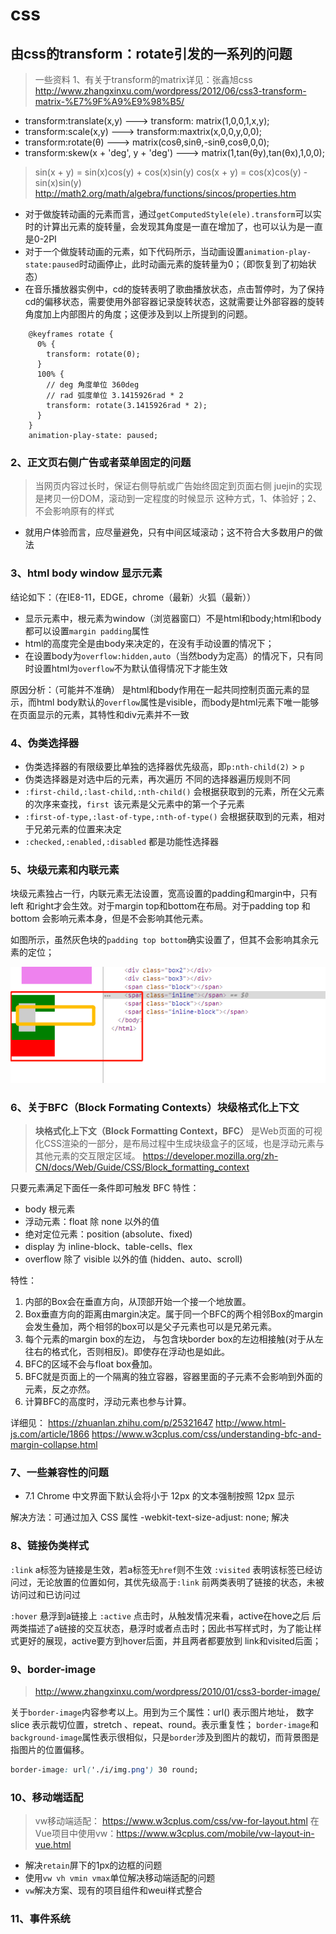 # css
## 由css的transform：rotate引发的一系列的问题
> 一些资料
1、有关于transform的matrix详见：张鑫旭css
http://www.zhangxinxu.com/wordpress/2012/06/css3-transform-matrix-%E7%9F%A9%E9%98%B5/
* transform:translate(x,y)  ---> transform: matrix(1,0,0,1,x,y);
* transform:scale(x,y) ---> transform:maxtrix(x,0,0,y,0,0);
* transform:rotate(θ) ---> matrix(cosθ,sinθ,-sinθ,cosθ,0,0);
* transform:skew(x + 'deg', y + 'deg') ---> matrix(1,tan(θy),tan(θx),1,0,0);

> sin(x + y) = sin(x)cos(y) + cos(x)sin(y)
cos(x + y) = cos(x)cos(y) -sin(x)sin(y)
http://math2.org/math/algebra/functions/sincos/properties.htm


* 对于做旋转动画的元素而言，通过`getComputedStyle(ele).transform`可以实时的计算出元素的旋转量，会发现其角度是一直在增加了，也可以认为是一直是0-2PI
* 对于一个做旋转动画的元素，如下代码所示，当动画设置`animation-play-state:paused`时动画停止，此时动画元素的旋转量为0；（即恢复到了初始状态）
* 在音乐播放器实例中，cd的旋转表明了歌曲播放状态，点击暂停时，为了保持cd的偏移状态，需要使用外部容器记录旋转状态，这就需要让外部容器的旋转角度加上内部图片的角度；这便涉及到以上所提到的问题。
```
    @keyframes rotate {
      0% {
        transform: rotate(0);
      }
      100% {
        // deg 角度单位 360deg
        // rad 弧度单位 3.1415926rad * 2
        transform: rotate(3.1415926rad * 2);
      }
    }
    animation-play-state: paused;
```

### 2、正文页右侧广告或者菜单固定的问题
> 当网页内容过长时，保证右侧导航或广告始终固定到页面右侧
> juejin的实现是拷贝一份DOM，滚动到一定程度的时候显示
> 这种方式，1、体验好；2、不会影响原有的样式

* 就用户体验而言，应尽量避免，只有中间区域滚动；这不符合大多数用户的做法

### 3、html body window 显示元素
结论如下：（在IE8-11，EDGE，chrome（最新）火狐（最新））
* 显示元素中，根元素为window（浏览器窗口）不是html和body;html和body都可以设置`margin padding`属性
* html的高度完全是由body来决定的，在没有手动设置的情况下；
* 在设置body为`overflow:hidden,auto`（当然body为定高）的情况下，只有同时设置html为`overflow`不为默认值得情况下才能生效

原因分析：（可能并不准确）
是html和body作用在一起共同控制页面元素的显示，而html body默认的`overflow`属性是visible，而body是html元素下唯一能够在页面显示的元素，其特性和div元素并不一致


### 4、伪类选择器

* 伪类选择器的有限级要比单独的选择器优先级高，即`p:nth-child(2)` > `p`
* 伪类选择器是对选中后的元素，再次遍历 不同的选择器遍历规则不同
* `:first-child,:last-child,:nth-child()` 会根据获取到的元素，所在父元素的次序来查找，`first `该元素是父元素中的第一个子元素
* `:first-of-type,:last-of-type,:nth-of-type()` 会根据获取到的元素，相对于兄弟元素的位置来决定
* `:checked,:enabled,:disabled` 都是功能性选择器


### 5、块级元素和内联元素
块级元素独占一行，内联元素无法设置，宽高设置的padding和margin中，只有left 和right才会生效。对于margin top和bottom在布局。对于padding top 和bottom 会影响元素本身，但是不会影响其他元素。

如图所示，虽然灰色块的`padding top bottom`确实设置了，但其不会影响其余元素的定位；

![bfc实例](./imgs/bfc.png)

### 6、关于BFC（Block Formating Contexts）块级格式化上下文
> **块格式化上下文（Block Formatting Context，BFC）** 是Web页面的可视化CSS渲染的一部分，是布局过程中生成块级盒子的区域，也是浮动元素与其他元素的交互限定区域。
https://developer.mozilla.org/zh-CN/docs/Web/Guide/CSS/Block_formatting_context



只要元素满足下面任一条件即可触发 BFC 特性：
*	body 根元素
*	浮动元素：float 除 none 以外的值
*	绝对定位元素：position (absolute、fixed)
*	display 为 inline-block、table-cells、flex
*	overflow 除了 visible 以外的值 (hidden、auto、scroll)

特性：
1.  内部的Box会在垂直方向，从顶部开始一个接一个地放置。
2.  Box垂直方向的距离由margin决定。属于同一个BFC的两个相邻Box的margin会发生叠加，两个相邻的box可以是父子元素也可以是兄弟元素。
3.  每个元素的margin box的左边， 与包含块border box的左边相接触(对于从左往右的格式化，否则相反)。即使存在浮动也是如此。
4.  BFC的区域不会与float box叠加。
5.  BFC就是页面上的一个隔离的独立容器，容器里面的子元素不会影响到外面的元素，反之亦然。
6.  计算BFC的高度时，浮动元素也参与计算。


详细见： https://zhuanlan.zhihu.com/p/25321647
http://www.html-js.com/article/1866
https://www.w3cplus.com/css/understanding-bfc-and-margin-collapse.html

### 7、一些兼容性的问题

- 7.1  Chrome 中文界面下默认会将小于 12px 的文本强制按照 12px 显示

解决方法：可通过加入 CSS 属性 -webkit-text-size-adjust: none; 解决


### 8、链接伪类样式
`:link` a标签为链接是生效，若a标签无`href`则不生效
`:visited`  表明该标签已经访问过，无论放置的位置如何，其优先级高于`:link`
前两类表明了链接的状态，未被访问过和已访问过

`:hover` 悬浮到a链接上
`:active` 点击时，从触发情况来看，active在hove之后
后两类描述了a链接的交互状态，悬浮时或者点击时；因此书写样式时，为了能让样式更好的展现，active要方到hover后面，并且两者都要放到 link和visited后面；

### 9、border-image 

> http://www.zhangxinxu.com/wordpress/2010/01/css3-border-image/


关于`border-image`内容参考以上。用到为三个属性：url() 表示图片地址， 数字slice 表示裁切位置，stretch 、repeat、round。表示重复性；
`border-image`和`background-image`属性表示很相似，只是`border`涉及到图片的裁切，而背景图是指图片的位置偏移。
```css
border-image: url('./i/img.png') 30 round;
```

### 10、移动端适配

> vw移动端适配： https://www.w3cplus.com/css/vw-for-layout.html
> 在Vue项目中使用vw：https://www.w3cplus.com/mobile/vw-layout-in-vue.html

- 解决`retain`屏下的1px的边框的问题
- 使用`vw vh vmin vmax`单位解决移动端适配的问题
- `vw`解决方案、现有的项目组件和weui样式整合

### 11、事件系统




